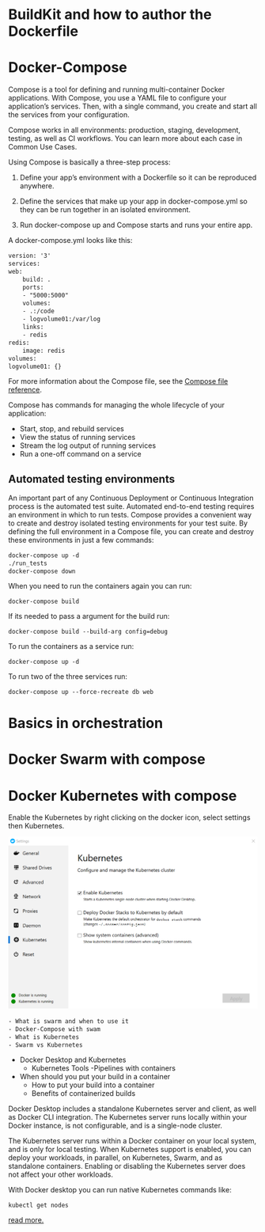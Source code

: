 # BuildKit and how to author the Dockerfile


# Docker-Compose

Compose is a tool for defining and running multi-container Docker applications. 
With Compose, you use a YAML file to configure your application’s services. 
Then, with a single command, you create and start all the services from your configuration.

Compose works in all environments: production, staging, development, testing, as well as CI workflows. You can learn more about each case in Common Use Cases.

Using Compose is basically a three-step process:

1. Define your app’s environment with a Dockerfile so it can be reproduced anywhere.

2. Define the services that make up your app in docker-compose.yml so they can be run together in an isolated environment.

3. Run docker-compose up and Compose starts and runs your entire app.

A docker-compose.yml looks like this:

    version: '3'
    services:
    web:
        build: .
        ports:
        - "5000:5000"
        volumes:
        - .:/code
        - logvolume01:/var/log
        links:
        - redis
    redis:
        image: redis
    volumes:
    logvolume01: {}

For more information about the Compose file, see the [Compose file reference](https://docs.docker.com/compose/compose-file/).

Compose has commands for managing the whole lifecycle of your application:

- Start, stop, and rebuild services
- View the status of running services
- Stream the log output of running services
- Run a one-off command on a service

## Automated testing environments

An important part of any Continuous Deployment or Continuous Integration process is the automated test suite. Automated end-to-end testing requires an environment in which to run tests. Compose provides a convenient way to create and destroy isolated testing environments for your test suite. By defining the full environment in a Compose file, you can create and destroy these environments in just a few commands:

    docker-compose up -d
    ./run_tests
    docker-compose down

When you need to run the containers again you can run:

    docker-compose build

If its needed to pass a argument for the build run:

    docker-compose build --build-arg config=debug

To run the containers as a service run:

    docker-compose up -d

To run two of the three services run:

    docker-compose up --force-recreate db web

# Basics in orchestration

# Docker Swarm with compose 

# Docker Kubernetes with compose

Enable the Kubernetes by right clicking on the docker icon, select settings then Kubernetes.

![](../../resources/enable-kubernetes.png)

    - What is swarm and when to use it
    - Docker-Compose with swam
    - What is Kubernetes
    - Swarm vs Kubernetes
- Docker Desktop and Kubernetes
    - Kubernetes Tools
 -Pipelines with containers
- When should you put your build in a container
    - How to put your build into a container
    - Benefits of containerized builds

Docker Desktop includes a standalone Kubernetes server and client, as well as Docker CLI integration. The Kubernetes server runs locally within your Docker instance, is not configurable, and is a single-node cluster.

The Kubernetes server runs within a Docker container on your local system, and is only for local testing. When Kubernetes support is enabled, you can deploy your workloads, in parallel, on Kubernetes, Swarm, and as standalone containers. Enabling or disabling the Kubernetes server does not affect your other workloads.

With Docker desktop you can run native Kubernetes commands like:

    kubectl get nodes

[read more.](https://docs.docker.com/docker-for-windows/kubernetes/)

